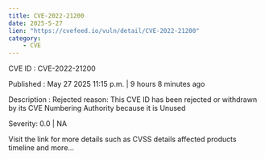 ```yaml
---
title: CVE-2022-21200
date: 2025-5-27
lien: "https://cvefeed.io/vuln/detail/CVE-2022-21200"
category:
    - CVE
---
```


CVE ID : CVE-2022-21200

Published :  May 27
2025
11:15 p.m. | 9 hours
8 minutes ago

Description : Rejected reason: This CVE ID has been rejected or withdrawn by its CVE Numbering Authority because it is Unused

Severity: 0.0 | NA

Visit the link for more details
such as CVSS details
affected products
timeline
and more...
